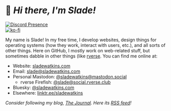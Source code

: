 # :wave: *Hi there, I'm Slade!*

[![Discord Presence](https://lanyard.cnrad.dev/api/701886841275547658)](https://discord.com/users/701886841275547658)  
[![ko-fi](https://ko-fi.com/img/githubbutton_sm.svg)](https://ko-fi.com/O4O34KS9A)  

My name is Slade! In my free time, I develop websites, design things for operating systems (how they work, interact with users, etc.), and all sorts of other things. Here on GitHub, I mostly work on web-related stuff, but sometimes dabble in other things (like [rverse](https://github.com/rverseteam). You can find me online at:
  - Website: [sladewatkins.com](https://www.sladewatkins.com)
  - Email: [slade@sladewatkins.com](mailto:slade@sladewatkins.com)
  - Personal Mastodon: [@sladewatkins@mastodon.social](https://mastodon.social/@sladewatkins)
    - rverse Firefish: [@slade@social.rverse.club](https://social.rverse.club/@slade) 
  - Bluesky: [@sladewatkins.com](https://bsky.app/profile/sladewatkins.com)
  - Elsewhere: [linktr.ee/sladewatkins](https://linktr.ee/sladewatkins)

*Consider following my blog, [The Journal](https://www.sladewatkins.com/journal). Here its [RSS feed](https://www.sladewatkins.com/journal/feed)!*
